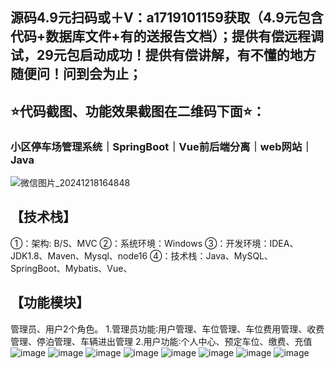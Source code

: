 ## 源码4.9元扫码或＋V：a1719101159获取（4.9元包含代码+数据库文件+有的送报告文档）；提供有偿远程调试，29元包启动成功！提供有偿讲解，有不懂的地方随便问！问到会为止；
## ⭐代码截图、功能效果截图在二维码下面⭐：
### 小区停车场管理系统｜SpringBoot｜Vue前后端分离｜web网站｜Java
![微信图片_20241218164848](https://github.com/user-attachments/assets/646b2784-afb8-47ee-a4d4-5ccc9f96b331)
## 【技术栈】
①：架构: B/S、MVC
②：系统环境：Windows
③：开发环境：IDEA、JDK1.8、Maven、Mysql、node16
④：技术栈：Java、MySQL、SpringBoot、Mybatis、Vue、

## 【功能模块】
管理员、用户2个角色。
1.管理员功能∶用户管理、车位管理、车位费用管理、收费管理、停泊管理、车辆进出管理
2.用户功能∶个人中心、预定车位、缴费、充值
![image](https://github.com/user-attachments/assets/9e6c10b7-f6ab-4e96-8ac3-cfef338ad5e2)
![image](https://github.com/user-attachments/assets/b1fac14f-a654-47dc-8d20-a1ae8718566b)
![image](https://github.com/user-attachments/assets/15c23540-722e-42f9-a74f-8dbb9797392a)
![image](https://github.com/user-attachments/assets/0c20065e-05a5-42d1-ad86-93713ea677fa)
![image](https://github.com/user-attachments/assets/8e63db58-cd87-4ace-93b0-9469957f6fa9)
![image](https://github.com/user-attachments/assets/851a1e2f-31bd-4e47-a2ed-7a40dce63b9a)
![image](https://github.com/user-attachments/assets/2641c03e-d73d-4b99-a984-75a20f28db39)
![image](https://github.com/user-attachments/assets/6cc71328-0fad-4e57-ba42-3aa51db6cb80)
